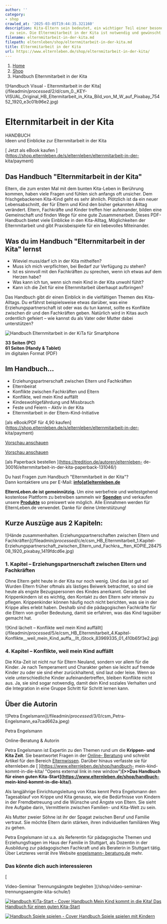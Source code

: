 ```yaml
---
author: ''
category:
- shop
crawled_at: '2025-03-05T19:44:35.321160'
description: Kita-Eltern sein bedeutet, ein wichtiger Teil einer besonderen Gemeinschaft
  zu sein. Die Elternmitarbeit in der Kita ist notwendig und gewünscht.
filename: elternmitarbeit-in-der-kita.md
filepath: elternleben/shop/elternmitarbeit-in-der-kita.md
title: Elternmitarbeit in der Kita
url: https://www.elternleben.de/shop/elternmitarbeit-in-der-kita/
---
```


  1. [ Home ](/)
  2. [ Shop ](/shop)
  3. Handbuch Elternmitarbeit in der Kita

![Handbuch Visual - Elternmitarbeit in der
Kita](/fileadmin/_processed_/2/d/csm_0._KEY-
VISUAL_Original_HB_Eltermitarbeit_in_Kita_Bild_von_M_W_auf_Pixabay_75452_1920_e3c01b96e2.jpg)

#  Elternmitarbeit in der Kita

HANDBUCH  
Ideen und Einblicke zur Elternmitarbeit in der Kita

[ Jetzt als eBook kaufen
](https://shop.elternleben.de/s/elternleben/elternmitarbeit-in-der-
kita/payment)

##  Das Handbuch "Elternmitarbeit in der Kita"

Eltern, die zum ersten Mal mit dem bunten Kita-Leben in Berührung kommen,
haben viele Fragen und fühlen sich anfangs oft unsicher. Dem frischgebackenen
Kita-Kind geht es sehr ähnlich. Plötzlich ist da ein neuer Lebensabschnitt,
der für Eltern und Kind den bisher gekannten Alltag verändert. Eltern,
Fachkräfte und Kinder treffen hier aufeinander, bilden eine Gemeinschaft und
finden Wege für eine gute Zusammenarbeit. Dieses PDF-Handbuch bietet viele
Einblicke in den Kita-Alltag, Möglichkeiten der Elternmitarbeit und gibt
Praxisbeispiele für ein liebevolles Miteinander.

##  Was du im Handbuch "Elternmitarbeit in der Kita" lernst

  * Wieviel muss/darf ich in der Kita mithelfen?
  * Muss ich mich verpflichten, bei Bedarf zur Verfügung zu stehen?
  * Ist es sinnvoll mit den Fachkräften zu sprechen, wenn ich etwas auf dem Herzen habe?
  * Was kann ich tun, wenn sich mein Kind in der Kita unwohl fühlt?
  * Kann ich die Zeit für eine Elternmitarbeit überhaupt aufbringen?

Das Handbuch gibt dir einen Einblick in die vielfältigen Themen des Kita-
Alltags. Du erfährst beispielsweise etwas darüber, was eine
Erziehungspartnerschaft ist oder was du tun kannst, sollte es Konflikte
zwischen dir und den Fachkräften geben. Natürlich wird in Kitas auch
ordentlich gefeiert – wie kannst du als Vater oder Mutter dabei unterstützen?

![Handbuch Elternmitarbeit in der KiTa für
Smartphone](/fileadmin/_processed_/5/d/csm_Elternmitarbeit_mobile_246c9ac9e7.png)

**33 Seiten (PC)  
61 Seiten (Handy & Tablet)**  
im digitalen Format (PDF)

## Im Handbuch...

  * Erziehungspartnerschaft zwischen Eltern und Fachkräften
  * Elternbeirat
  * Konflikte zwischen Fachkräften und Eltern
  * Konflikte, weil mein Kind auffällt
  * Kindeswohlgefährdung und Missbrauch
  * Feste und Feiern – Aktiv in der Kita
  * Elternmitarbeit in der Eltern-Kind-Initiative

[als eBook/PDF für 4,90
kaufen](https://shop.elternleben.de/s/elternleben/elternmitarbeit-in-der-
kita/payment)

[Vorschau
anschauen](/fileadmin/Startseite/5_Shop/Handbuecher/Previews/Elternmitarbeit_in_der_Kita_Handbuch_Smartphone_Vorschau.pdff)

[Vorschau
anschauen](/fileadmin/Startseite/5_Shop/Handbuecher/Previews/Elternmitarbeit_in_der_Kita_Handbuch_Desktop_Vorschau.pdf)

[als Paperback bestellen ](https://tredition.de/autoren/elternleben-
de-30016/elternmitarbeit-in-der-kita-paperback-131046/)

Du hast Fragen zum Handbuch "Elternmitarbeit in der Kita"?  
Dann kontaktiere uns per E-Mail:
**[info[at]elternleben.de](javascript:linkTo_UnCryptMailto\(%27nbjmup%2BjogpAfmufsomfcfo%5C%2Fef%27\);)**

**ElternLeben.de ist gemeinnützig.** Um eine werbefreie und weitestgehend
kostenlose Plattform zu betreiben sammeln wir
**[Spenden](https://www.elternleben.de/spenden/)** und verkaufen unsere
**[Produkte](https://www.elternleben.de/shop/)** so preiswert wie möglich.
Alle Einnahmen werden für ElternLeben.de verwendet. Danke für deine
Unterstützung!

##  Kurze Auszüge aus 2 Kapiteln:

![Hände zusammenhalten. Erziehungspartnerschaften zwischen Eltern und
Fachkräften](/fileadmin/_processed_/c/e/csm_HB_Elternmitarbeit_1.Kapitel-
Erziehungspartnerschaft_zwischen_Eltern_und_Fachkra__ften_KOPIE_2847508_1920_pixabay_1419fdcd6e.jpg)

### 1\. Kapitel – Erziehungspartnerschaft zwischen Eltern und Fachkräften

Ohne Eltern geht heute in der Kita nur noch wenig. Und das ist gut so! Wurden
Eltern früher oftmals als lästiges Beiwerk betrachtet, so sind sie heute als
engste Bezugspersonen des Kindes anerkannt. Gerade bei Krippenkindern ist es
wichtig, den Kontakt zu den Eltern sehr intensiv zu pflegen. Krippenkinder
können häufig noch nicht berichten, was sie in der Krippe alles erlebt haben.
Deshalb sind die pädagogischen Fachkräfte für die Eltern von großer Bedeutung,
damit sie erfahren, was das Kind tagsüber gemacht hat.

![Kind lächelt – Konflikte weil mein Kind
auffällt](/fileadmin/_processed_/5/e/csm_HB_Elternmitarbeit_4.Kapitel-
Konflikte__weil_mein_Kind_auffa__llt_iStock_83969335_01_410b65f3e2.jpg)

### 4\. Kapitel – Konflikte, weil mein Kind auffällt

Die Kita-Zeit ist nicht nur für Eltern Neuland, sondern vor allem für die
Kinder. Je nach Temperament und Charakter gehen sie leicht auf fremde Kinder
zu oder sie sind eher zurückhaltend, sind laut oder leise. Wenn so viele
unterschiedliche Kinder aufeinandertreffen, bleiben Konflikte nicht aus. Ja,
sie sind sogar notwendig, damit dein Kind soziales Verhalten und die
Integration in eine Gruppe Schritt für Schritt lernen kann.

##  Über die Autorin

![Petra Engelsmann](/fileadmin/_processed_/3/0/csm_Petra-
Engelsmann_ea7cad662a.jpeg)

Petra Engelsmann

Online-Beratung & Autorin

Petra Engelsmann ist Expertin zu den Themen rund um die **Krippen- und Kita
Zeit**. Sie beantwortet Fragen in der [Online-
Beratung](https://www.elternleben.de/ueber-stell-uns-deine-frage/) und
schreibt Artikel für den Bereich
[Elternwissen](https://www.elternleben.de/elternwissen/). Darüber hinaus
verfasste sie für elternleben.de [ ](https://www.elternleben.de/shop/handbuch-
mein-kind-kommt-in-die-kita/ "Opens external link in new window")**[>>Das
Handbuch für einen guten Kita-Start](https://www.elternleben.de/shop/handbuch-
mein-kind-kommt-in-die-kita/)**.

Als langjährige Einrichtungsleitung von Kitas kennt Petra Engelsmann den
Tagesablauf von Krippe und Kita genauso, wie die Bedürfnisse von Kindern in
der Fremdbetreuung und die Wünsche und Ängste von Eltern. Sie sieht ihre
Aufgabe darin, Vermittlerin zwischen Familien- und Kita-Welt zu sein.

Als Mutter zweier Söhne ist ihr der Spagat zwischen Beruf und Familie
vertraut. Sie möchte Eltern darin stärken, ihren individuellen familiären Weg
zu gehen.

Petra Engelsmann ist u.a. als Referentin für pädagogische Themen und
Erziehungsfragen im Haus der Familie in Stuttgart, als Dozentin in der
Ausbildung zur pädagogischen Fachkraft und als Beraterin in Stuttgart tätig.
Über Letzteres verrät ihre Website [engelsmann-
beratung.de](https://www.engelsmann-beratung.de "Opens external link in new
window") mehr.

### Das könnte dich auch interessieren

[

Video-Seminar Trennungsängste begleiten ](/shop/video-seminar-
trennungsaengste-kita-schule/)

[ ![Handbuch KiTa-Start -
Cover](/fileadmin/_processed_/8/6/csm_Handbuch_KiTaStart_teaser_758a0fbd9c.png)
Handbuch Mein Kind kommt in die Kita! Das Handbuch für einen guten Kita-Start
](/shop/handbuch-mein-kind-kommt-in-die-kita/)

[ ![Handbuch Spiele spielen -
Cover](/fileadmin/_processed_/8/6/csm_Handbuch_Spiele_teaser_c9f638e67b.png)
Handbuch Spiele spielen mit Kindern ](/shop/spiele-spielen-mit-kindern/)

